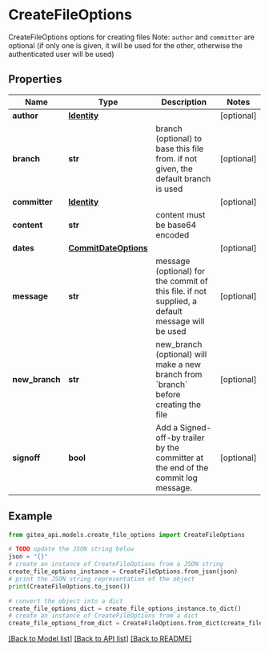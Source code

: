 # CreateFileOptions

CreateFileOptions options for creating files Note: `author` and `committer` are optional (if only one is given, it will be used for the other, otherwise the authenticated user will be used)

## Properties

Name | Type | Description | Notes
------------ | ------------- | ------------- | -------------
**author** | [**Identity**](Identity.md) |  | [optional] 
**branch** | **str** | branch (optional) to base this file from. if not given, the default branch is used | [optional] 
**committer** | [**Identity**](Identity.md) |  | [optional] 
**content** | **str** | content must be base64 encoded | 
**dates** | [**CommitDateOptions**](CommitDateOptions.md) |  | [optional] 
**message** | **str** | message (optional) for the commit of this file. if not supplied, a default message will be used | [optional] 
**new_branch** | **str** | new_branch (optional) will make a new branch from &#x60;branch&#x60; before creating the file | [optional] 
**signoff** | **bool** | Add a Signed-off-by trailer by the committer at the end of the commit log message. | [optional] 

## Example

```python
from gitea_api.models.create_file_options import CreateFileOptions

# TODO update the JSON string below
json = "{}"
# create an instance of CreateFileOptions from a JSON string
create_file_options_instance = CreateFileOptions.from_json(json)
# print the JSON string representation of the object
print(CreateFileOptions.to_json())

# convert the object into a dict
create_file_options_dict = create_file_options_instance.to_dict()
# create an instance of CreateFileOptions from a dict
create_file_options_from_dict = CreateFileOptions.from_dict(create_file_options_dict)
```
[[Back to Model list]](../README.md#documentation-for-models) [[Back to API list]](../README.md#documentation-for-api-endpoints) [[Back to README]](../README.md)


